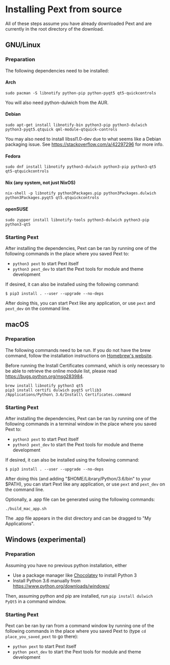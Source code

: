 # Installing Pext from source
All of these steps assume you have already downloaded Pext and are currently in the root directory of the download.

## GNU/Linux
### Preparation
The following dependencies need to be installed:

#### Arch

    sudo pacman -S libnotify python-pip python-pyqt5 qt5-quickcontrols

You will also need python-dulwich from the AUR.

#### Debian

    sudo apt-get install libnotify-bin python3-pip python3-dulwich python3-pyqt5.qtquick qml-module-qtquick-controls

You may also need to install libssl1.0-dev due to what seems like a Debian packaging issue. See https://stackoverflow.com/a/42297296 for more info.

#### Fedora

    sudo dnf install libnotify python3-dulwich python3-pip python3-qt5 qt5-qtquickcontrols

#### Nix (any system, not just NixOS)

    nix-shell -p libnotify python3Packages.pip python3Packages.dulwich python3Packages.pyqt5 qt5.qtquickcontrols

#### openSUSE

    sudo zypper install libnotify-tools python3-dulwich python3-pip python3-qt5

### Starting Pext
After installing the dependencies, Pext can be ran by running one of the following commands in the place where you saved Pext to:
- ``python3 pext`` to start Pext itself
- ``python3 pext_dev`` to start the Pext tools for module and theme development

If desired, it can also be installed using the following command:

    $ pip3 install . --user --upgrade --no-deps

After doing this, you can start Pext like any application, or use ``pext`` and ``pext_dev`` on the command line.

## macOS
### Preparation
The following commands need to be run. If you do not have the brew command, follow the installation instructions on [Homebrew's website](https://brew.sh/).

Before running the Install Certificates command, which is only necessary to be able to retrieve the online module list, please read https://bugs.python.org/msg283984.

    brew install libnotify python3 qt5
    pip3 install certifi dulwich pyqt5 urllib3
    /Applications/Python\ 3.6/Install\ Certificates.command

### Starting Pext
After installing the dependencies, Pext can be ran by running one of the following commands in a terminal window in the place where you saved Pext to:
- ``python3 pext`` to start Pext itself
- ``python3 pext_dev`` to start the Pext tools for module and theme development

If desired, it can also be installed using the following command:

    $ pip3 install . --user --upgrade --no-deps

After doing this (and adding "$HOME/Library/Python/3.6/bin" to your $PATH), you can start Pext like any application, or use ``pext`` and ``pext_dev`` on the command line.

Optionally, a .app file can be generated using the following commands:

    ./build_mac_app.sh

The .app file appears in the dist directory and can be dragged to "My Applications".

## Windows (experimental)
### Preparation
Assuming you have no previous python installation, either 

- Use a package manager like [Chocolatey](http://chocolatey.org/) to install Python 3
- Install Python 3.6 manually from https://www.python.org/downloads/windows/

Then, assuming python and pip are installed, run `pip install dulwich PyQt5` in a command window.

### Starting Pext
Pext can be ran by ran from a command window by running one of the following commands in the place where you saved Pext to (type ``cd place_you_saved_pext`` to go there):
- ``python pext`` to start Pext itself
- ``python pext_dev`` to start the Pext tools for module and theme development

